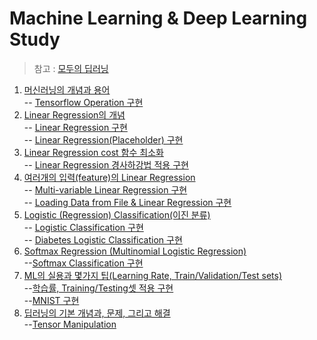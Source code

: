 # Machine Learning & Deep Learning Study 
> 참고 : [모두의 딥러닝](https://www.inflearn.com/course/%EA%B8%B0%EB%B3%B8%EC%A0%81%EC%9D%B8-%EB%A8%B8%EC%8B%A0%EB%9F%AC%EB%8B%9D-%EB%94%A5%EB%9F%AC%EB%8B%9D-%EA%B0%95%EC%A2%8C#)

1. [머신러닝의 개념과 용어](https://blog.naver.com/chlwldk1998/221765482762)    
  -- [Tensorflow Operation 구현](/code/Section1_Tensorflow_Operation.ipynb)
2. [Linear Regression의 개념](https://blog.naver.com/chlwldk1998/221765898015)    
  -- [Linear Regression 구현](/code/Section2_Linear_Regression.ipynb)    
  -- [Linear Regression(Placeholder) 구현](/code/Section2_1_Linear_Regression_Placeholder.ipynb)
3. [Linear Regression cost 함수 최소화](https://blog.naver.com/chlwldk1998/221766697948)    
  -- [Linear Regression 경사하강법 적용 구현 ](/code/Section3_Linear_Regression_minimize_cost.ipynb)    
4. [여러개의 입력(feature)의 Linear Regression](https://blog.naver.com/chlwldk1998/221766778613)        
  -- [Multi-variable Linear Regression 구현](/code/Section4_multi-variable_linear_regression.ipynb)      
  -- [Loading Data from File & Linear Regression 구현](/code/Section4_Loading_Data_from_File.ipynb)    
5. [Logistic (Regression) Classification(이진 분류)](https://blog.naver.com/chlwldk1998/221768331899)    
  -- [Logistic Classification 구현](/code/Section5_Logistic_Classification.ipynb)      
  -- [Diabetes Logistic Classification 구현](/code/Section5_Logistic_Classification_Diabetes.ipynb)        
6. [Softmax Regression (Multinomial Logistic Regression)](https://blog.naver.com/chlwldk1998/221769216219)    
  --[Softmax Classification 구현](/code/Section6_Softmax_Classification.ipynb)    
7. [ML의 실용과 몇가지 팁(Learning Rate, Train/Validation/Test sets)](https://blog.naver.com/chlwldk1998/221769970272)    
  --[학습률, Training/Testing셋 적용 구현](/code/Section7_LearningRate_and_Evaluation.ipynb)    
  --[MNIST 구현](/code/Section7_mnist.ipynb)    
8. [딥러닝의 기본 개념과, 문제, 그리고 해결](https://blog.naver.com/chlwldk1998/221770047162)    
  --[Tensor Manipulation](/code/Section8_Tensor_Manipulation.ipynb)    

